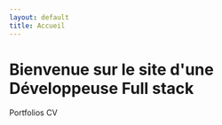 ```yaml
---
layout: default
title: Accueil
---
```


# Bienvenue sur le site d'une Développeuse Full stack

Portfolios
CV